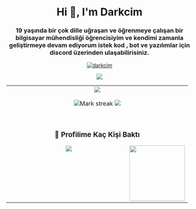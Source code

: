   <h1 align="center">Hi 👋, I'm Darkcim</h1>
<h3 align="center">19 yaşında bir çok dille uğraşan ve öğrenmeye çalışan bir bilgisayar mühendisliği öğrencisiyim ve kendimi zamanla geliştirmeye devam ediyorum istek kod , bot ve yazılımlar için discord üzerinden  ulaşabilirisiniz.</h3>
<p align="center"> <a href="https://github.com/ryo-ma/github-profile-trophy"><img src="https://github-profile-trophy.vercel.app/?username=darkcim" alt="darkcim" /></a> </p>

<p  align="center">
<img src="https://user-images.githubusercontent.com/73097560/115834477-dbab4500-a447-11eb-908a-139a6edaec5c.gif"> 
                  
  <br>

  
<table border="0" align="center">
<tr border="0">
<td width="50%" align="center">
  
  <img  align="center"  src="https://github-readme-stats.vercel.app/api?username=darkcim&theme=cobalt&show_icons=true&count_private=true" />
  <br></br>
  <img  title="🔥 Get streak stats for your profile at git.io/streak-stats" alt="Mark streak" src="https://github-readme-streak-stats.herokuapp.com/?user=darkcim&theme=dark&hide_border=true" />


<img src="https://user-images.githubusercontent.com/73097560/115834477-dbab4500-a447-11eb-908a-139a6edaec5c.gif">
</p>  
                                                                                    


<br>
  
<div align=center>
  <h3><b>📍 Profilime Kaç Kişi Baktı</b></h3>
</div>
    
<!-- retro visitor counter -->  
<p align="center" >   
<img align="right" height="150" src="https://i.imgflip.com/65efzo.gif"  />  <img src="https://profile-counter.glitch.me/darkcim/count.svg" />  
</p>
